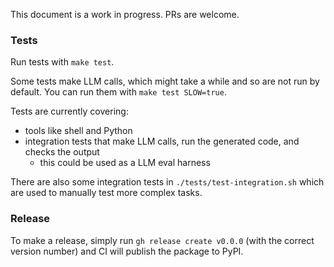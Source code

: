 This document is a work in progress. PRs are welcome.

### Tests

Run tests with `make test`.

Some tests make LLM calls, which might take a while and so are not run by default. You can run them with `make test SLOW=true`.

Tests are currently covering:

 - tools like shell and Python
 - integration tests that make LLM calls, run the generated code, and checks the output
   - this could be used as a LLM eval harness

There are also some integration tests in `./tests/test-integration.sh` which are used to manually test more complex tasks.


### Release

To make a release, simply run `gh release create v0.0.0` (with the correct version number) and CI will publish the package to PyPI.
